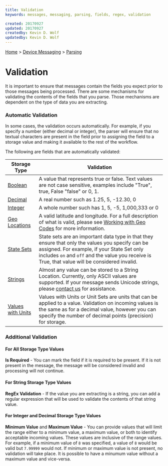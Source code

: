 ```yaml
---
title: Validation
keywords: messages, messaging, parsing, fields, regex, validation

created: 20170927
updated: 20170927
createdby: Kevin D. Wolf
updatedby: Kevin D. Wolf
---
```

[Home](../../Index.md) > [Device Messaging](../Index.md) > [Parsing](Index.md)

# Validation

It is important to ensure that messages contain the fields you expect prior to those messages being processed.  There are some mechanisms for validating the contents of the fields that you parse.  Those mechanisms are dependent on the type of data you are extracting.

### Automatic Validation
In some cases, the validation occurs automatically.  For example, if you specify a number (either decimal or integer), the parser
will ensure that no textual characters are present in the field prior to assigning the field to a storage value and making it 
available to the rest of the workflow.

The following are fields that are automatically validated:

| Storage Type | Validation |
| ------------ | --- |
| [Boolean](../TypeSystem/Booleans.md) | A value that represents true or false.  Text values are not case sensitive, examples include "True", true, False "false" or 0, 1. |
| [Decimal](../TypeSystem/Decimals.md) | A real number such as 1.25, 5, -12.30, 0 |
| [Integer](../TypeSystem/Integers.md) | A whole number such has 1, 5, -5, 1,000,333 or 0 |
| [Geo Locations](../TypeSystem/GeoLocation.md) | A valid latitude and longitude.  For a full description of what is valid, please see [Working with Geo Codes](../TypeSystem/GeoLocation.md) for more information. |
| [State Sets](../TypeSystem/StatesAndEnums.md) | State sets are an important data type in that they ensure that only the values you specify can be assigned.  For example, if your State Set only includes ```on``` and ```off``` and the value you receive is True, that value will be considered invalid.|
| [Strings](../TypeSystem/Strings.md) | Almost any value can be stored to a String Location.  Currently, only ASCII values are supported. If your message sends Unicode strings, please [contact us](http://support.nuviot.com) for assistance. |
| [Values with Units](../TypeSystem/Integers.md) | Values with Units or Unit Sets are units that can be applied to a value.  Validation on incoming values is the same as for a decimal value, however you can specify the number of decimal points (precision) for storage. |

### Additional Validation

#### For All Storage Type Values  
**Is Required** - You can mark the field if it is required to be present.  If it is not present in the message, the message will be considered invalid and
processing will not continue.

#### For String Storage Type Values
**RegEx Validation** - If the value you are extracting is a string, you can add a regular expression that will be used to validate the contents of that string value.

#### For Integer and Decimal Storage Type Values
**Minimum Value** and **Maximum Value** - You can provide values that will limit the range either to a minimum value, a maximum value, or both to identify acceptable incoming values.  These values are inclusive of the range values.  For example, if a minimum value of ```8``` was specified, a value of ```8``` would be valid but `7.99999` would not.  If minimum or maximum value is not present, no validation will take place.  It is possible to have a minumum value without a maximum value and vice-versa. 




